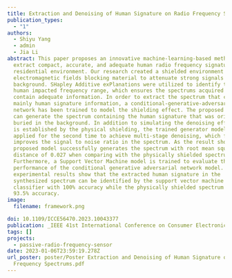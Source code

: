 ```yaml
---
title: Extraction and Denoising of Human Signature on Radio Frequency Spectrums
publication_types:
  - "1"
authors:
  - Shiyu Yang
  - admin
  - Jia Li
abstract: This paper proposes an innovative machine-learning-based method to
  extract compact, accurate, and adequate human radio frequency signature in
  residential environment. Our research created a shielded environment by using
  electromagnetic fields blocking material to attenuate strong signals in the
  background. SHapley Additive exPlanations were utilized to identify the most
  human impacted frequency range, which ensures the spectrums acquired later
  contain adequate information. In order to extract the spectrum that contains
  mainly human signature information, a conditional-generative-adversarial
  network has been trained to model the shielding effect. The proposed method
  can generate the spectrum containing the human signature that was originally
  buried in the background. In addition to simulating the denoising effect that
  is established by the physical shielding, the trained generator model is
  applied for the second time to achieve multi-stage denoising, which further
  improves the signal to noise ratio in the spectrum. As the result shown, the
  proposed model successfully generates the spectrum with root mean square
  distance of 0.027 when comparing with the physically shielded spectrum.
  Furthermore, a Support Vector Machine model is trained to evaluate the
  performance of the conditional generative adversarial network model. The
  experimental results show that the extracted human signature in the
  synthesized spectrum can be identified by the support vector machine
  classifier with 100% accuracy while the physically shielded spectrum yields
  93.5% accuracy.
image:
  filename: framework.png

doi: 10.1109/ICCE56470.2023.10043377
publication: _IEEE 41st International Conference on Consumer Electronics (ICCE) 2023_
tags: []
projects:
  - passive-radio-frequency-sensor
date: 2023-01-06T23:59:19.278Z
url_poster: poster/Poster Extraction and Denoising of Human Signature on Radio
  Frequency Spectrums.pdf
---
```

